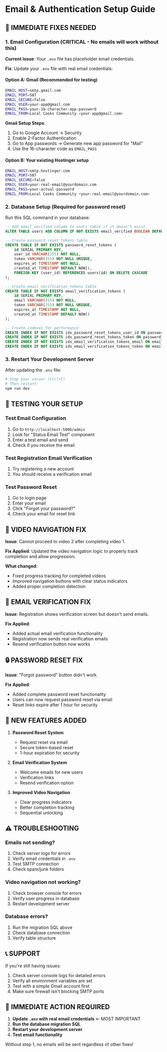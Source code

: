 # Email & Authentication Setup Guide

## 🚨 IMMEDIATE FIXES NEEDED

### 1. **Email Configuration** (CRITICAL - No emails will work without this)

**Current Issue**: Your `.env` file has placeholder email credentials.

**Fix**: Update your `.env` file with real email credentials:

#### Option A: Gmail (Recommended for testing)
```bash
EMAIL_HOST=smtp.gmail.com
EMAIL_PORT=587
EMAIL_SECURE=false
EMAIL_USER=your-app@gmail.com
EMAIL_PASS=your-16-character-app-password
EMAIL_FROM=Local Cooks Community <your-app@gmail.com>
```

**Gmail Setup Steps**:
1. Go to Google Account → Security
2. Enable 2-Factor Authentication
3. Go to App passwords → Generate new app password for "Mail"
4. Use the 16-character code as `EMAIL_PASS`

#### Option B: Your existing Hostinger setup
```bash
EMAIL_HOST=smtp.hostinger.com
EMAIL_PORT=587
EMAIL_SECURE=false
EMAIL_USER=your-real-email@yourdomain.com
EMAIL_PASS=your-actual-password
EMAIL_FROM=Local Cooks Community <your-real-email@yourdomain.com>
```

### 2. **Database Setup** (Required for password reset)

Run this SQL command in your database:

```sql
-- Add email_verified column to users table if it doesn't exist
ALTER TABLE users ADD COLUMN IF NOT EXISTS email_verified BOOLEAN DEFAULT FALSE;

-- Create password_reset_tokens table
CREATE TABLE IF NOT EXISTS password_reset_tokens (
    id SERIAL PRIMARY KEY,
    user_id VARCHAR(255) NOT NULL,
    token VARCHAR(255) NOT NULL UNIQUE,
    expires_at TIMESTAMP NOT NULL,
    created_at TIMESTAMP DEFAULT NOW(),
    FOREIGN KEY (user_id) REFERENCES users(id) ON DELETE CASCADE
);

-- Create email_verification_tokens table
CREATE TABLE IF NOT EXISTS email_verification_tokens (
    id SERIAL PRIMARY KEY,
    email VARCHAR(255) NOT NULL,
    token VARCHAR(255) NOT NULL UNIQUE,
    expires_at TIMESTAMP NOT NULL,
    created_at TIMESTAMP DEFAULT NOW()
);

-- Create indexes for performance
CREATE INDEX IF NOT EXISTS idx_password_reset_tokens_user_id ON password_reset_tokens(user_id);
CREATE INDEX IF NOT EXISTS idx_password_reset_tokens_token ON password_reset_tokens(token);
CREATE INDEX IF NOT EXISTS idx_email_verification_tokens_email ON email_verification_tokens(email);
CREATE INDEX IF NOT EXISTS idx_email_verification_tokens_token ON email_verification_tokens(token);
```

### 3. **Restart Your Development Server**

After updating the `.env` file:
```bash
# Stop your server (Ctrl+C)
# Then restart:
npm run dev
```

## 🧪 TESTING YOUR SETUP

### Test Email Configuration
1. Go to `http://localhost:5000/admin`
2. Look for "Status Email Test" component
3. Enter a test email and send
4. Check if you receive the email

### Test Registration Email Verification
1. Try registering a new account
2. You should receive a verification email

### Test Password Reset
1. Go to login page
2. Enter your email
3. Click "Forgot your password?"
4. Check your email for reset link

## 🎥 VIDEO NAVIGATION FIX

**Issue**: Cannot proceed to video 2 after completing video 1.

**Fix Applied**: Updated the video navigation logic to properly track completion and allow progression.

**What changed**:
- Fixed progress tracking for completed videos
- Improved navigation buttons with clear status indicators
- Added proper completion detection

## 📧 EMAIL VERIFICATION FIX

**Issue**: Registration shows verification screen but doesn't send emails.

**Fix Applied**: 
- Added actual email verification functionality
- Registration now sends real verification emails
- Resend verification button now works

## 🔒 PASSWORD RESET FIX

**Issue**: "Forgot password" button didn't work.

**Fix Applied**: 
- Added complete password reset functionality
- Users can now request password reset via email
- Reset links expire after 1 hour for security

## 🚀 NEW FEATURES ADDED

1. **Password Reset System**
   - Request reset via email
   - Secure token-based reset
   - 1-hour expiration for security

2. **Email Verification System**
   - Welcome emails for new users
   - Verification links
   - Resend verification option

3. **Improved Video Navigation**
   - Clear progress indicators
   - Better completion tracking
   - Sequential unlocking

## ⚠️ TROUBLESHOOTING

### Emails not sending?
1. Check server logs for errors
2. Verify email credentials in `.env`
3. Test SMTP connection
4. Check spam/junk folders

### Video navigation not working?
1. Check browser console for errors
2. Verify user progress in database
3. Restart development server

### Database errors?
1. Run the migration SQL above
2. Check database connection
3. Verify table structure

## 📞 SUPPORT

If you're still having issues:
1. Check server console logs for detailed errors
2. Verify all environment variables are set
3. Test with a simple Gmail account first
4. Make sure firewall isn't blocking SMTP ports

## 🎯 IMMEDIATE ACTION REQUIRED

1. **Update `.env` with real email credentials** ← MOST IMPORTANT
2. **Run the database migration SQL**
3. **Restart your development server**
4. **Test email functionality**

Without step 1, no emails will be sent regardless of other fixes! 